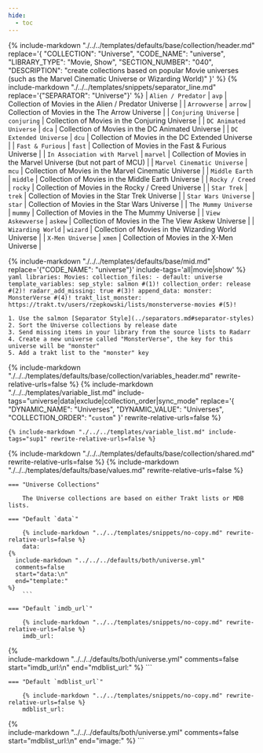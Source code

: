 ```yaml
---
hide:
  - toc
---
```

{%
    include-markdown "./../../templates/defaults/base/collection/header.md"
    replace='{
        "COLLECTION": "Universe", 
        "CODE_NAME": "universe",
        "LIBRARY_TYPE": "Movie, Show", 
        "SECTION_NUMBER": "040", 
        "DESCRIPTION": "create collections based on popular Movie universes (such as the Marvel Cinematic Universe or Wizarding World)"
    }'
%}
{% include-markdown "./../../templates/snippets/separator_line.md" replace='{"SEPARATOR": "Universe"}' %}
| `Alien / Predator`           | `avp`       | Collection of Movies in the Alien / Predator Universe             |
| `Arrowverse`                 | `arrow`     | Collection of Movies in the The Arrow Universe                    |
| `Conjuring Universe`         | `conjuring` | Collection of Movies in the Conjuring Universe                    |
| `DC Animated Universe`       | `dca`       | Collection of Movies in the DC Animated Universe                  |
| `DC Extended Universe`       | `dcu`       | Collection of Movies in the DC Extended Universe                  |
| `Fast & Furious`             | `fast`      | Collection of Movies in the Fast & Furious Universe               |
| `In Association with Marvel` | `marvel`    | Collection of Movies in the Marvel Universe (but not part of MCU) |
| `Marvel Cinematic Universe`  | `mcu`       | Collection of Movies in the Marvel Cinematic Universe             |
| `Middle Earth`               | `middle`    | Collection of Movies in the Middle Earth Universe                 |
| `Rocky / Creed`              | `rocky`     | Collection of Movies in the Rocky / Creed Universe                |
| `Star Trek`                  | `trek`      | Collection of Movies in the Star Trek Universe                    |
| `Star Wars Universe`         | `star`      | Collection of Movies in the Star Wars Universe                    |
| `The Mummy Universe`         | `mummy`     | Collection of Movies in the The Mummy Universe                    |
| `View Askewverse`            | `askew`     | Collection of Movies in the The View Askew Universe               |
| `Wizarding World`            | `wizard`    | Collection of Movies in the Wizarding World Universe              |
| `X-Men Universe`             | `xmen`      | Collection of Movies in the X-Men Universe                        |

{% include-markdown "./../../templates/defaults/base/mid.md" replace='{"CODE_NAME": "universe"}' include-tags='all|movie|show' %}
    ```yaml
    libraries:
      Movies:
        collection_files:
          - default: universe
            template_variables:
              sep_style: salmon #(1)!
              collection_order: release #(2)!
              radarr_add_missing: true #(3)!
              append_data:
                monster: MonsterVerse #(4)!
              trakt_list_monster: https://trakt.tv/users/rzepkowski/lists/monsterverse-movies #(5)!
    ```

    1. Use the salmon [Separator Style](../separators.md#separator-styles)
    2. Sort the Universe collections by release date
    3. Send missing items in your library from the source lists to Radarr
    4. Create a new universe called "MonsterVerse", the key for this universe will be "monster"
    5. Add a trakt list to the "monster" key

{% include-markdown "./../../templates/defaults/base/collection/variables_header.md" rewrite-relative-urls=false %}
    {%
        include-markdown "./../../templates/variable_list.md"
        include-tags="universe|data|exclude|collection_order|sync_mode"
        replace='{
            "DYNAMIC_NAME": "Universes", 
            "DYNAMIC_VALUE": "Universes",
            "COLLECTION_ORDER": "`custom`"
        }'
        rewrite-relative-urls=false
    %}

    {% include-markdown "./../../templates/variable_list.md" include-tags="sup1" rewrite-relative-urls=false %}

{% include-markdown "./../../templates/defaults/base/collection/shared.md" rewrite-relative-urls=false %}
{% include-markdown "./../../templates/defaults/base/values.md" rewrite-relative-urls=false %}

    === "Universe Collections"
        
        The Universe collections are based on either Trakt lists or MDB lists.

    === "Default `data`"
    
        {% include-markdown "../../templates/snippets/no-copy.md" rewrite-relative-urls=false %}
        data: 
    {%    
      include-markdown "../../../defaults/both/universe.yml" 
      comments=false
      start="data:\n"
      end="template:"
    %}
        ```

    === "Default `imdb_url`"
    
        {% include-markdown "../../templates/snippets/no-copy.md" rewrite-relative-urls=false %}
        imdb_url: 
  {%    
    include-markdown "../../../defaults/both/universe.yml" 
    comments=false
    start="imdb_url:\n"
    end="mdblist_url:"
  %}
        ```

    === "Default `mdblist_url`"
    
        {% include-markdown "../../templates/snippets/no-copy.md" rewrite-relative-urls=false %}
        mdblist_url: 
  {%    
    include-markdown "../../../defaults/both/universe.yml" 
    comments=false
    start="mdblist_url:\n"
    end="image:"
  %}
        ```
